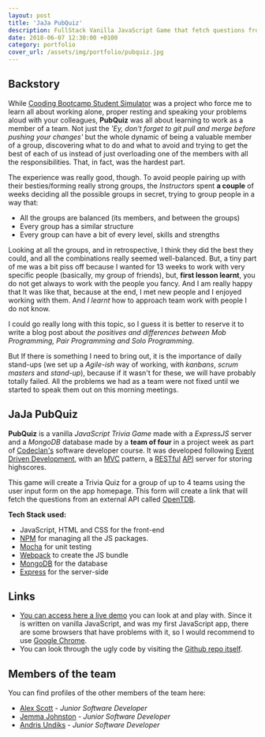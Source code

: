 ```yaml
---
layout: post
title: 'JaJa PubQuiz'
description: FullStack Vanilla JavaScript Game that fetch questions from an API to create a full Trivia Game experience up to 4 players.
date: 2018-06-07 12:30:00 +0100
category: portfolio
cover_url: /assets/img/portfolio/pubquiz.jpg
---
```


## Backstory

While [Cooding Bootcamp Student Simulator](/portfolio/2018/04/06/compendium.html) was a project who force me to learn all about working alone, proper resting and speaking your problems aloud with your colleagues, **PubQuiz** was all about learning to work as a member of a team. Not just the _'Ey, don't forget to git pull and merge before pushing your changes'_ but the whole dynamic of being a valuable member of a group, discovering what to do and what to avoid and trying to get the best of each of us instead of just overloading one of the members with all the responsibilities. That, in fact, was the hardest part.

The experience was really good, though. To avoid people pairing up with their besties/forming really strong groups, the _Instructors_ spent **a couple** of weeks deciding all the possible groups in secret, trying to group people in a way that:

- All the groups are balanced (its members, and between the groups)
- Every group has a similar structure
- Every group can have a bit of every level, skills and strengths

Looking at all the groups, and in retrospective, I think they did the best they could, and all the combinations really seemed well-balanced. But, a tiny part of me was a bit piss off because I wanted for 13 weeks to work with very specific people (basically, my group of friends), but, **first lesson learnt**, you do not get always to work with the people you fancy. And I am really happy that It was like that, because at the end, I met new people and I enjoyed working with them. And _I learnt_ how to approach team work with people I do not know.

I could go really long with this topic, so I guess it is better to reserve it to write a blog post about _the positives and differences between Mob Programming, Pair Programming and Solo Programming_.

But If there is something I need to bring out, it is the importance of daily stand-ups (we set up a _Agile-ish_ way of working, with _kanbans_, _scrum masters_ and _stand-up_), because if it wasn't for these, we will have probably totally failed. All the problems we had as a team were not fixed until we started to speak them out on this morning meetings.

## JaJa PubQuiz

**PubQuiz** is a vanilla _JavaScript Trivia Game_ made with a _ExpressJS_ server and a _MongoDB_ database made by a **team of four** in a project week as part of [Codeclan's](https://codeclan.com) software developer course. It was developed following [Event Driven Development](https://en.wikipedia.org/wiki/Event-driven_programming), with an [MVC](https://en.wikipedia.org/wiki/Model%E2%80%93view%E2%80%93controller) pattern, a [RESTful](https://en.wikipedia.org/wiki/Representational_state_transfer) [API](https://en.wikipedia.org/wiki/Application_programming_interface) server for storing highscores.

This game will create a Trivia Quiz for a group of up to 4 teams using the user input form on the app homepage. This form will create a link that will fetch the questions from an external API called [OpenTDB](https://opentdb.com/).

**Tech Stack used:**

- JavaScript, HTML and CSS for the front-end
- [NPM](https://www.npmjs.com/) for managing all the JS packages.
- [Mocha](https://mochajs.org/) for unit testing
- [Webpack](https://webpack.js.org/) to create the JS bundle
- [MongoDB](https://www.mongodb.com/) for the database
- [Express](http://expressjs.com/) for the server-side

## Links

- [You can access here a live demo](http://pubquiz.devazul.co.uk) you can look at and play with. Since it is written on vanilla JavaScript, and was my first JavaScript app, there are some browsers that have problems with it, so I would recommend to use [Google Chrome](https://www.google.com/chrome/).
- You can look through the ugly code by visiting the [Github repo itself](https://github.com/DetectiveAzul/cc-group-project_trivia).

## Members of the team

You can find profiles of the other members of the team here:

- [Alex Scott](https://www.linkedin.com/in/david-aguirre-molins-b3834a76/) - _Junior Software Developer_
- [Jemma Johnston](https://www.linkedin.com/in/jemma-johnston-crayolapancake/) - _Junior Software Developer_
- [Andris Undiks](https://github.com/Andris-U) - _Junior Software Developer_
